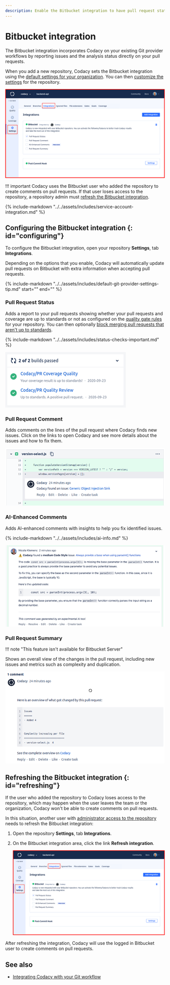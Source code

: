 ```yaml
---
description: Enable the Bitbucket integration to have pull request status, comments, and analysis summaries from Codacy directly on pull requests.
---
```


# Bitbucket integration

The Bitbucket integration incorporates Codacy on your existing Git provider workflows by reporting issues and the analysis status directly on your pull requests.

When you add a new repository, Codacy sets the Bitbucket integration using the [default settings for your organization](../../organizations/integrations/default-git-provider-integration-settings.md). You can then [customize the settings](#configuring) for the repository.

![Bitbucket integration](images/bitbucket-integration.png)<!--TODO CY-6642 Update screenshot-->

!!! important
    Codacy uses the Bitbucket user who added the repository to create comments on pull requests. If that user loses access to the repository, a repository admin must [refresh the Bitbucket integration](#refreshing).

{% include-markdown "../../assets/includes/service-account-integration.md" %}

## Configuring the Bitbucket integration {: id="configuring"}

To configure the Bitbucket integration, open your repository **Settings**, tab **Integrations**.

Depending on the options that you enable, Codacy will automatically update pull requests on Bitbucket with extra information when accepting pull requests.

{%
    include-markdown "../../assets/includes/default-git-provider-settings-tip.md"
    start="<!--default-settings-apply-all-start-->"
    end="<!--default-settings-apply-all-end-->"
%}

### Pull Request Status

Adds a report to your pull requests showing whether your pull requests and coverage are up to standards or not as configured on the [quality gate rules](../../repositories-configure/adjusting-quality-gates.md) for your repository. You can then optionally [block merging pull requests that aren't up to standards](../../getting-started/integrating-codacy-with-your-git-workflow.md#blocking-pull-requests).

{% include-markdown "../../assets/includes/status-checks-important.md" %}

![Pull request status on Bitbucket](images/bitbucket-integration-pr-status.png)

### Pull Request Comment

Adds comments on the lines of the pull request where Codacy finds new issues. Click on the links to open Codacy and see more details about the issues and how to fix them.

![Pull request comment on Bitbucket](images/bitbucket-integration-pr-comment.png)

### AI-Enhanced Comments

Adds AI-enhanced comments with insights to help you fix identified issues.

{% include-markdown "../../assets/includes/ai-info.md" %}

![AI-enhanced comment on GitLab](images/bitbucket-integration-ai-comment.png)

### Pull Request Summary

!!! note "This feature isn't available for Bitbucket Server"

Shows an overall view of the changes in the pull request, including new issues and metrics such as complexity and duplication.

![Pull request summary on Bitbucket](images/bitbucket-integration-pr-summary.png)

## Refreshing the Bitbucket integration {: id="refreshing"}

If the user who added the repository to Codacy loses access to the repository, which may happen when the user leaves the team or the organization, Codacy won't be able to create comments on pull requests.

In this situation, another user with [administrator access to the repository](../../organizations/roles-and-permissions-for-organizations.md#permissions-for-bitbucket) needs to refresh the Bitbucket integration:

1.  Open the repository **Settings**, tab **Integrations**.

1.  On the Bitbucket integration area, click the link **Refresh integration**.

    ![Refresh Bitbucket integration](images/bitbucket-integration-refresh.png)<!--TODO CY-6642 Update screenshot-->

After refreshing the integration, Codacy will use the logged in Bitbucket user to create comments on pull requests.

## See also

-   [Integrating Codacy with your Git workflow](../../getting-started/integrating-codacy-with-your-git-workflow.md)
